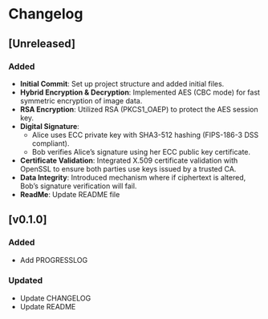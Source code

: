 # Changelog

## [Unreleased]

### Added
- **Initial Commit**: Set up project structure and added initial files.
- **Hybrid Encryption & Decryption**: Implemented AES (CBC mode) for fast symmetric encryption of image data.
- **RSA Encryption**: Utilized RSA (PKCS1_OAEP) to protect the AES session key.
- **Digital Signature**: 
  - Alice uses ECC private key with SHA3-512 hashing (FIPS-186-3 DSS compliant).
  - Bob verifies Alice’s signature using her ECC public key certificate.
- **Certificate Validation**: Integrated X.509 certificate validation with OpenSSL to ensure both parties use keys issued by a trusted CA.
- **Data Integrity**: Introduced mechanism where if ciphertext is altered, Bob’s signature verification will fail.
- **ReadMe**: Update README file

## [v0.1.0]

### Added
- Add PROGRESSLOG

### Updated
- Update CHANGELOG  
- Update README  




